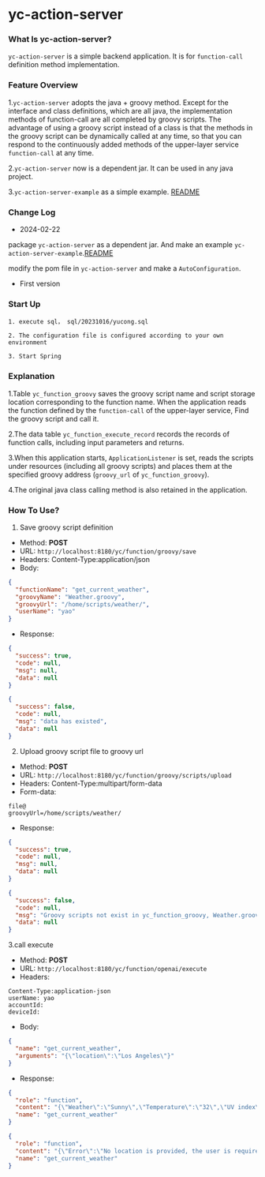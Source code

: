 # yc-action-server

### What Is yc-action-server?

`yc-action-server` is a simple backend application. It is for `function-call` definition method implementation.

### Feature Overview

1.`yc-action-server` adopts the java + groovy method. Except for the interface and class definitions, which are all
java, the implementation methods of function-call are all completed by groovy scripts.
The advantage of using a groovy script instead of a class is that the methods in the groovy script can be dynamically
called at any time, so that you can respond to the continuously added methods of the upper-layer service `function-call`
at any time.

2.`yc-action-server` now is a dependent jar. It can be used in any java project.

3.`yc-action-server-example` as a simple example. [README](../../demo/examples/yc-action-server-example.md)

### Change Log

- 2024-02-22

package `yc-action-server` as a dependent jar. And make an example `yc-action-server-example`.[README](../../demo/examples/yc-action-server-example.md)

modify the pom file in `yc-action-server` and make a `AutoConfiguration`.

- First version


### Start Up

```
1. execute sql， sql/20231016/yucong.sql

2. The configuration file is configured according to your own environment

3. Start Spring
```

### Explanation

1.Table `yc_function_groovy` saves the groovy script name and script storage location corresponding to the function
name. When the application reads the function defined by the `function-call` of the upper-layer service,
Find the groovy script and call it.

2.The data table `yc_function_execute_record` records the records of function calls, including input parameters and
returns.

3.When this application starts, `ApplicationListener` is set, reads the scripts under resources (including all groovy
scripts) and places them at the specified groovy address (`groovy_url` of `yc_function_groovy`).

4.The original java class calling method is also retained in the application.

### How To Use?

1. Save groovy script definition

- Method: **POST**
- URL: ```http://localhost:8180/yc/function/groovy/save```
- Headers: Content-Type:application/json
- Body:

```json
{
  "functionName": "get_current_weather",
  "groovyName": "Weather.groovy",
  "groovyUrl": "/home/scripts/weather/",
  "userName": "yao"
}
```

- Response:

```json
{
  "success": true,
  "code": null,
  "msg": null,
  "data": null
}
```

```json
{
  "success": false,
  "code": null,
  "msg": "data has existed",
  "data": null
}
```

2. Upload groovy script file to groovy url

- Method: **POST**
- URL: ```http://localhost:8180/yc/function/groovy/scripts/upload```
- Headers: Content-Type:multipart/form-data
- Form-data:

```
file@
groovyUrl=/home/scripts/weather/
```

- Response:

```json
{
  "success": true,
  "code": null,
  "msg": null,
  "data": null
}
```

```json
{
  "success": false,
  "code": null,
  "msg": "Groovy scripts not exist in yc_function_groovy, Weather.groovy",
  "data": null
}
```

3.call execute

- Method: **POST**
- URL: ```http://localhost:8180/yc/function/openai/execute```
- Headers:

```
Content-Type:application-json
userName: yao
accountId:
deviceId:
```

- Body:

```json
{
  "name": "get_current_weather",
  "arguments": "{\"location\":\"Los Angeles\"}"
}
```

- Response:

```json
{
  "role": "function",
  "content": "{\"Weather\":\"Sunny\",\"Temperature\":\"32\",\"UV index\":\"5\",\"Wind speed\":\"5m/s\",\"Air Quality Index\":\"30\",\"location\":\"Los Angeles\"}",
  "name": "get_current_weather"
}
```

```json
{
  "role": "function",
  "content": "{\"Error\":\"No location is provided, the user is required to specify the location.\"}",
  "name": "get_current_weather"
}
```